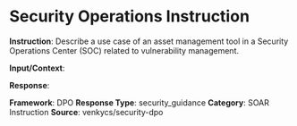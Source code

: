 # Security Operations Instruction

**Instruction**: Describe a use case of an asset management tool in a Security Operations Center (SOC) related to vulnerability management.

**Input/Context**: 

**Response**: 

**Framework**: DPO
**Response Type**: security_guidance
**Category**: SOAR Instruction
**Source**: venkycs/security-dpo
